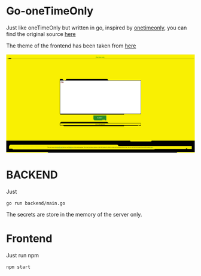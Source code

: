 # Go-oneTimeOnly
Just like oneTimeOnly but written in go, inspired by [onetimeonly](https://bitbucket.org/arnoh/onetimeonly/src/master/), you can find the original source [here](https://bitbucket.org/arnoh/onetimeonly/src/master/) 


The theme of the frontend has been taken from [here](https://github.com/gwannon/Cyberpunk-2077-theme-css)  

![The overall interface](./interface.png)

# BACKEND
Just 
```
go run backend/main.go
```
The secrets are store in the memory of the server only.

# Frontend
Just run npm
```
npm start
```


